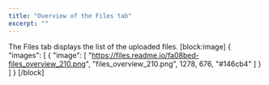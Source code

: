 ```yaml
---
title: "Overview of the Files tab"
excerpt: ""
---
```

The Files tab displays the list of the uploaded files.
[block:image]
{
  "images": [
    {
      "image": [
        "https://files.readme.io/fa08bed-files_overview_210.png",
        "files_overview_210.png",
        1278,
        676,
        "#146cb4"
      ]
    }
  ]
}
[/block]